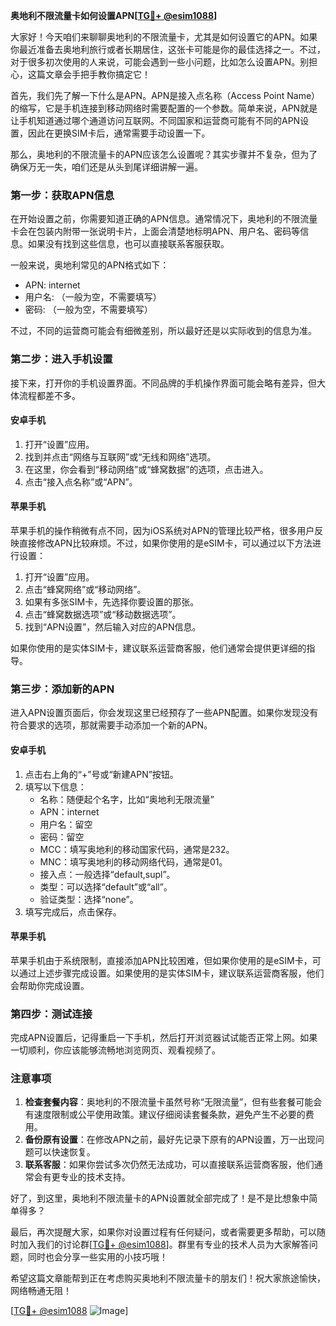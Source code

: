 **奥地利不限流量卡如何设置APN[[TG💪+ @esim1088](https://t.me/s/esim1088)]**

大家好！今天咱们来聊聊奥地利的不限流量卡，尤其是如何设置它的APN。如果你最近准备去奥地利旅行或者长期居住，这张卡可能是你的最佳选择之一。不过，对于很多初次使用的人来说，可能会遇到一些小问题，比如怎么设置APN。别担心，这篇文章会手把手教你搞定它！

首先，我们先了解一下什么是APN。APN是接入点名称（Access Point Name）的缩写，它是手机连接到移动网络时需要配置的一个参数。简单来说，APN就是让手机知道通过哪个通道访问互联网。不同国家和运营商可能有不同的APN设置，因此在更换SIM卡后，通常需要手动设置一下。

那么，奥地利的不限流量卡的APN应该怎么设置呢？其实步骤并不复杂，但为了确保万无一失，咱们还是从头到尾详细讲解一遍。

### **第一步：获取APN信息**
在开始设置之前，你需要知道正确的APN信息。通常情况下，奥地利的不限流量卡会在包装内附带一张说明卡片，上面会清楚地标明APN、用户名、密码等信息。如果没有找到这些信息，也可以直接联系客服获取。

一般来说，奥地利常见的APN格式如下：
- APN: internet
- 用户名: （一般为空，不需要填写）
- 密码: （一般为空，不需要填写）

不过，不同的运营商可能会有细微差别，所以最好还是以实际收到的信息为准。

### **第二步：进入手机设置**
接下来，打开你的手机设置界面。不同品牌的手机操作界面可能会略有差异，但大体流程都差不多。

#### **安卓手机**
1. 打开“设置”应用。
2. 找到并点击“网络与互联网”或“无线和网络”选项。
3. 在这里，你会看到“移动网络”或“蜂窝数据”的选项，点击进入。
4. 点击“接入点名称”或“APN”。

#### **苹果手机**
苹果手机的操作稍微有点不同，因为iOS系统对APN的管理比较严格，很多用户反映直接修改APN比较麻烦。不过，如果你使用的是eSIM卡，可以通过以下方法进行设置：

1. 打开“设置”应用。
2. 点击“蜂窝网络”或“移动网络”。
3. 如果有多张SIM卡，先选择你要设置的那张。
4. 点击“蜂窝数据选项”或“移动数据选项”。
5. 找到“APN设置”，然后输入对应的APN信息。

如果你使用的是实体SIM卡，建议联系运营商客服，他们通常会提供更详细的指导。

### **第三步：添加新的APN**
进入APN设置页面后，你会发现这里已经预存了一些APN配置。如果你发现没有符合要求的选项，那就需要手动添加一个新的APN。

#### **安卓手机**
1. 点击右上角的“+”号或“新建APN”按钮。
2. 填写以下信息：
   - 名称：随便起个名字，比如“奥地利无限流量”
   - APN：internet
   - 用户名：留空
   - 密码：留空
   - MCC：填写奥地利的移动国家代码，通常是232。
   - MNC：填写奥地利的移动网络代码，通常是01。
   - 接入点：一般选择“default,supl”。
   - 类型：可以选择“default”或“all”。
   - 验证类型：选择“none”。
3. 填写完成后，点击保存。

#### **苹果手机**
苹果手机由于系统限制，直接添加APN比较困难，但如果你使用的是eSIM卡，可以通过上述步骤完成设置。如果使用的是实体SIM卡，建议联系运营商客服，他们会帮助你完成设置。

### **第四步：测试连接**
完成APN设置后，记得重启一下手机，然后打开浏览器试试能否正常上网。如果一切顺利，你应该能够流畅地浏览网页、观看视频了。

### **注意事项**
1. **检查套餐内容**：奥地利的不限流量卡虽然号称“无限流量”，但有些套餐可能会有速度限制或公平使用政策。建议仔细阅读套餐条款，避免产生不必要的费用。
2. **备份原有设置**：在修改APN之前，最好先记录下原有的APN设置，万一出现问题可以快速恢复。
3. **联系客服**：如果你尝试多次仍然无法成功，可以直接联系运营商客服，他们通常会有更专业的技术支持。

好了，到这里，奥地利不限流量卡的APN设置就全部完成了！是不是比想象中简单得多？

最后，再次提醒大家，如果你对设置过程有任何疑问，或者需要更多帮助，可以随时加入我们的讨论群[[TG💪+ @esim1088](https://t.me/s/esim1088)]。群里有专业的技术人员为大家解答问题，同时也会分享一些实用的小技巧哦！

希望这篇文章能帮到正在考虑购买奥地利不限流量卡的朋友们！祝大家旅途愉快，网络畅通无阻！

[[TG💪+ @esim1088](https://t.me/s/esim1088) ![Image](https://i.postimg.cc/4NQfJmqS/Snipaste-2025-05-13-00-14-12.png)]